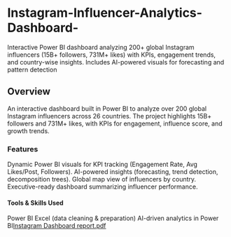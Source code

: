 # Instagram-Influencer-Analytics-Dashboard-
Interactive Power BI dashboard analyzing 200+ global Instagram influencers (15B+ followers, 731M+ likes) with KPIs, engagement trends, and country-wise insights. Includes AI-powered visuals for forecasting and pattern detection
## Overview
An interactive dashboard built in Power BI to analyze over 200 global Instagram influencers across 26 countries. The project highlights 15B+ followers and 731M+ likes, with KPIs for engagement, influence score, and growth trends.
### Features
Dynamic Power BI visuals for KPI tracking (Engagement Rate, Avg Likes/Post, Followers).
AI-powered insights (forecasting, trend detection, decomposition trees).
Global map view of influencers by country.
Executive-ready dashboard summarizing influencer performance.
#### Tools & Skills Used
Power BI
Excel (data cleaning & preparation)
AI-driven analytics in Power BI[Instagram Dashboard report.pdf](https://github.com/user-attachments/files/22580106/Instagram.Dashboard.report.pdf)
